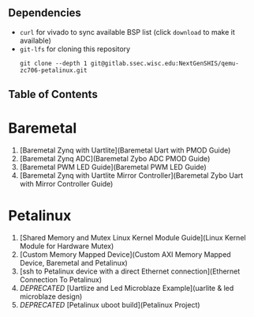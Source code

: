 ## Dependencies

- `curl` for vivado to sync available BSP list (click `download` to make it available)
- `git-lfs` for cloning this repository
   ```
   git clone --depth 1 git@gitlab.ssec.wisc.edu:NextGenSHIS/qemu-zc706-petalinux.git
   ```

## Table of Contents

# Baremetal
1. [Baremetal Zynq with Uartlite](Baremetal Uart with PMOD Guide)
2. [Baremetal Zynq ADC](Baremetal Zybo ADC PMOD Guide)
3. [Baremetal PWM LED Guide](Baremetal PWM LED Guide) 
4. [Baremetal Zynq with Uartlite Mirror Controller](Baremetal Zybo Uart with Mirror Controller Guide)

# Petalinux
1. [Shared Memory and Mutex Linux Kernel Module Guide](Linux Kernel Module for Hardware Mutex)
2. [Custom Memory Mapped Device](Custom AXI Memory Mapped Device, Baremetal and Petalinux)
3. [ssh to Petalinux device with a direct Ethernet connection](Ethernet Connection To Petalinux)
4. *DEPRECATED* [Uartlize and Led Microblaze Example](uarlite & led microblaze design)
5. *DEPRECATED* [Petalinux uboot build](Petalinux Project)

